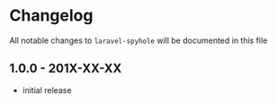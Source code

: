 # Changelog

All notable changes to `laravel-spyhole` will be documented in this file

## 1.0.0 - 201X-XX-XX

- initial release
